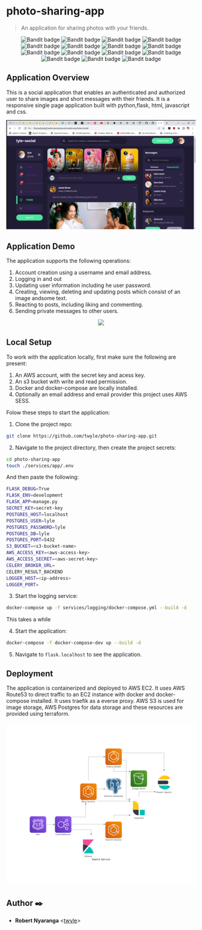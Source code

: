 # photo-sharing-app

> An application for sharing photos with your friends.

<p align="center">
  <img title="Bandit badge" alt="Bandit badge" src="https://github.com/twyle/Medium-Clone-Blog-Service/actions/workflows/feature-development-workflow.yml/badge.svg" />
  <img title="Bandit badge" alt="Bandit badge" src="https://github.com/twyle/Medium-Clone-Blog-Service/actions/workflows/development-workflow.yml/badge.svg" />
  <img title="Bandit badge" alt="Bandit badge" src="https://github.com/twyle/Medium-Clone-Blog-Service/actions/workflows/staging-workflow.yml/badge.svg" />
  <img title="Bandit badge" alt="Bandit badge" src="https://github.com/twyle/Medium-Clone-Blog-Service/actions/workflows/release-workflow.yml/badge.svg" />
  <img title="Bandit badge" alt="Bandit badge" src="https://github.com/twyle/Medium-Clone-Blog-Service/actions/workflows/production-workflow.yml/badge.svg" />
  <img title="Bandit badge" alt="Bandit badge" src="https://img.shields.io/badge/security-bandit-yellow.svg" />
  <img title="Bandit badge" alt="Bandit badge" src="https://img.shields.io/badge/%20imports-isort-%231674b1?style=flat&labelColor=ef8336" />
  <img title="Bandit badge" alt="Bandit badge" src="https://img.shields.io/badge/Made%20with- Python-1f425f.svg" />
  <img title="Bandit badge" alt="Bandit badge" src="https://img.shields.io/github/license/Naereen/StrapDown.js.svg" />
  <img title="Bandit badge" alt="Bandit badge" src="https://img.shields.io/badge/Medium-12100E?style=flat&logo=medium&logoColor=white" />
  <img title="Bandit badge" alt="Bandit badge" src="https://img.shields.io/badge/github%20actions-%232671E5.svg?style=flat&logo=githubactions&logoColor=white" />
  <img title="Bandit badge" alt="Bandit badge" src="https://img.shields.io/badge/flask-%23000.svg?style=flat&logo=flask&logoColor=white" />
  <img title="Bandit badge" alt="Bandit badge" src="https://img.shields.io/badge/Visual%20Studio%20Code-0078d7.svg?style=flat&logo=visual-studio-code&logoColor=white" />
  <img title="Bandit badge" alt="Bandit badge" src="https://img.shields.io/badge/Ubuntu-E95420?style=flat&logo=ubuntu&logoColor=white" />
  <img title="Bandit badge" alt="Bandit badge" src="https://img.shields.io/badge/gunicorn-%298729.svg?style=flat&logo=gunicorn&logoColor=white" />
</p>

## Application Overview

This is a social application that enables an authenticated and authorized user to share images and short messages with their friends. It is a responsive single page application built with python,flask, html, javascript and css.

<img src="assets/images/photo-sharing-app.png" class="img-responsive" alt="">

## Application Demo

The application supports the following operations:

1. Account creation using a username and email address.
2. Logging in and out
3. Updating user information including he user password.
4. Creating, viewing, deleting and updating posts which consist of an image andsome text.
5. Reacting to posts, including liking and commenting.
6. Sending private messages to other users.

<p align=center>
  <img src="assets/videos/social-media-app.gif" />
</p>

## Local Setup

To work with the application locally, first make sure the following are present:

1. An AWS account, with the secret key and acess key.
2. An s3 bucket with write and read permission.
3. Docker and docker-compose are locally installed.
4. Optionally an email address and email provider this project uses AWS SESS.

Folow these steps to start the application:

1. Clone the project repo:

  ```sh
  git clone https://github.com/twyle/photo-sharing-app.git
  ```

2. Navigate to the project directory, then create the project secrets:

  ```sh
  cd photo-sharing-app
  touch ./services/app/.env
  ```

  And then paste the following:
  ```sh
  FLASK_DEBUG=True
  FLASK_ENV=development
  FLASK_APP=manage.py 
  SECRET_KEY=secret-key 
  POSTGRES_HOST=localhost
  POSTGRES_USER=lyle
  POSTGRES_PASSWORD=lyle
  POSTGRES_DB=lyle
  POSTGRES_PORT=5432
  S3_BUCKET=<s3-bucket-name>
  AWS_ACCESS_KEY=<aws-access-key>
  AWS_ACCESS_SECRET=<aws-secret-key>
  CELERY_BROKER_URL=
  CELERY_RESULT_BACKEND
  LOGGER_HOST=<ip-address>
  LOGGER_PORT=
  ```

3. Start the logging service:
  ```sh
  docker-compose up -f services/logging/docker-compose.yml --build -d
  ```

  This takes a while

4. Start the application:
  ```sh
  docker-compose -f docker-compose-dev up --build -d
  ```

5. Navigate to ```flask.localhost``` to see the application.

## Deployment

The application is containerized and deployed to AWS EC2. It uses AWS Route53 to direct traffic to an EC2 instance with docker and docker-compose installed. It uses traefik as a everse proxy. AWS S3 is used for image storage, AWS Postgres for data storage and these resources are provided using terraform.

<img src="assets/images/search_service.png" class="img-responsive" alt="">

## Author :black_nib:

* **Robert Nyaranga** <[twyle](https://github.com/NYARANGA-ROB/photo-sharing-app)>
